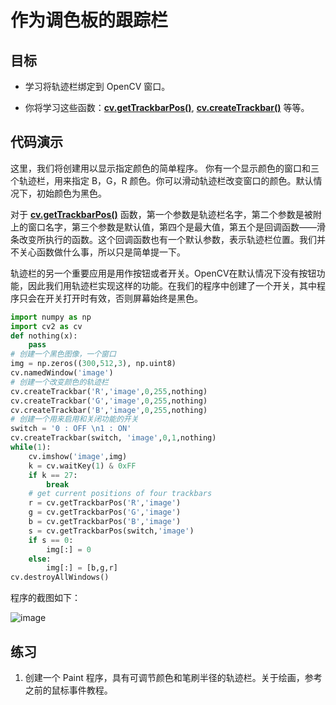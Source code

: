 # 作为调色板的跟踪栏


## 目标


* 学习将轨迹栏绑定到 OpenCV 窗口。

* 你将学习这些函数：**[cv.getTrackbarPos()](https://docs.opencv.org/4.0.0/d7/dfc/group__highgui.html#ga122632e9e91b9ec06943472c55d9cda8 "Returns the trackbar position. ")**, **[cv.createTrackbar()](https://docs.opencv.org/4.0.0/d7/dfc/group__highgui.html#gaf78d2155d30b728fc413803745b67a9b "Creates a trackbar and attaches it to the specified window. ")** 等等。


## 代码演示

这里，我们将创建用以显示指定颜色的简单程序。 你有一个显示颜色的窗口和三个轨迹栏，用来指定 B，G，R 颜色。你可以滑动轨迹栏改变窗口的颜色。默认情况下，初始颜色为黑色。

对于 **[cv.getTrackbarPos()](https://docs.opencv.org/4.0.0/d7/dfc/group__highgui.html#ga122632e9e91b9ec06943472c55d9cda8 "Returns the trackbar position. ")** 函数，第一个参数是轨迹栏名字，第二个参数是被附上的窗口名字，第三个参数是默认值，第四个是最大值，第五个是回调函数——滑条改变所执行的函数。这个回调函数也有一个默认参数，表示轨迹栏位置。我们并不关心函数做什么事，所以只是简单提一下。

轨迹栏的另一个重要应用是用作按钮或者开关。OpenCV在默认情况下没有按钮功能，因此我们用轨迹栏实现这样的功能。在我们的程序中创建了一个开关，其中程序只会在开关打开时有效，否则屏幕始终是黑色。

```python
import numpy as np
import cv2 as cv
def nothing(x):
    pass
# 创建一个黑色图像，一个窗口
img = np.zeros((300,512,3), np.uint8)
cv.namedWindow('image')
# 创建一个改变颜色的轨迹栏
cv.createTrackbar('R','image',0,255,nothing)
cv.createTrackbar('G','image',0,255,nothing)
cv.createTrackbar('B','image',0,255,nothing)
# 创建一个用来启用和关闭功能的开关
switch = '0 : OFF \n1 : ON'
cv.createTrackbar(switch, 'image',0,1,nothing)
while(1):
    cv.imshow('image',img)
    k = cv.waitKey(1) & 0xFF
    if k == 27:
        break
    # get current positions of four trackbars
    r = cv.getTrackbarPos('R','image')
    g = cv.getTrackbarPos('G','image')
    b = cv.getTrackbarPos('B','image')
    s = cv.getTrackbarPos(switch,'image')
    if s == 0:
        img[:] = 0
    else:
        img[:] = [b,g,r]
cv.destroyAllWindows()
```

程序的截图如下：

![image](img/trackbar_screenshot.jpg)


## 练习


1. 创建一个 Paint 程序，具有可调节颜色和笔刷半径的轨迹栏。关于绘画，参考之前的鼠标事件教程。
